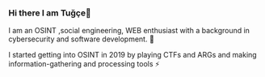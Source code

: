 ### Hi there I am Tuğçe👋
I am an OSINT ,social engineering, WEB enthusiast with a background in cybersecurity and software development. 💬

I started getting into OSINT in 2019 by playing CTFs and ARGs and making information-gathering and processing tools ⚡

<!--
- 🔭 I’m currently working on ...
- 🌱 I’m currently learning ...
- 👯 I’m looking to collaborate on ...
- 🤔 I’m looking for help with ...
- 💬 Ask me about ...
- 📫 How to reach me: ...
- 😄 Pronouns: ...
- ⚡ Fun fact: ...
-->
